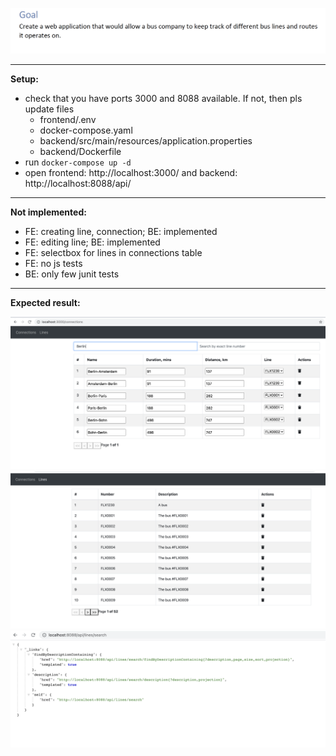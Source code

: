 ![connections](docs/goal.png "Goal")

---
**Setup:**
- check that you have ports 3000 and 8088 available. If not, then pls update files
  - frontend/.env
  - docker-compose.yaml
  - backend/src/main/resources/application.properties
  - backend/Dockerfile
- run ```docker-compose up -d```
- open frontend: http://localhost:3000/ and backend: http://localhost:8088/api/

---
**Not implemented:**
- FE: creating line, connection; BE: implemented
- FE: editing line; BE: implemented
- FE: selectbox for lines in connections table
- FE: no js tests
- BE: only few junit tests

---
**Expected result:**

![connections](docs/connections.png "FrontEnd Connections page")
![connections](docs/lines.png "FrontEnd Lines page")
![connections](docs/backend.png "BackEnd Lines page")
